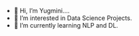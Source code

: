 - 👋 Hi, I’m Yugmini....
- 👀 I’m interested in Data Science Projects.
- 🌱 I’m currently learning NLP and DL. 

<!---
yugminichavan/yugminichavan is a ✨ special ✨ repository because its `README.md` (this file) appears on your GitHub profile.
You can click the Preview link to take a look at your changes.
--->
